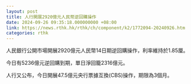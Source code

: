 ```yaml
---
layout: post
title: 人行開展2920億元人民幣逆回購操作
date: 2024-09-26 09:35:18.000000000 +08:00
link: https://news.rthk.hk/rthk/ch/component/k2/1772094-20240926.htm
categories: rthk
---
```


人民銀行公開市場開展2920億元人民幣14日期逆回購操作，利率維持於1.85厘。

今日有5236億元逆回購到期，單日淨回籠2316億元。

人行又公布，今日開展47.5億元央行票據互換(CBS)操作，期限為3個月。

